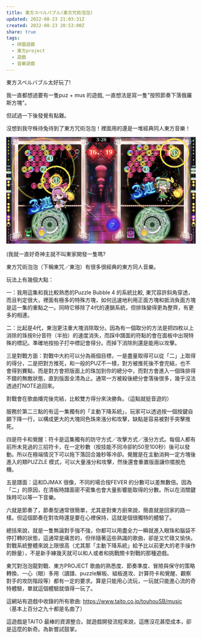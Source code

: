 ```yaml
---  
title: 東方スペルバブル(東方咒術泡泡)  
updated: 2022-08-23 21:03:31Z  
created: 2022-08-23 20:53:00Z  
share: true  
tags:  
  - 拼圖遊戲  
  - 東方project  
  - 遊戲  
  - 音樂遊戲  
---  
```

  
東方スペルバブル太好玩了!  
  
我一直都想過要有一隻puz + mus 的遊戲, 一直想法是寫一隻"按照節奏下落俄羅斯方塊"。  
  
但試過一下後發覺有點難。  
  
沒想到我守株待兔待到了東方咒術泡泡！裡面用的還是一堆經典同人東方音樂！  
  
![Pasted image 20231001160559](./Pasted%20image%2020231001160559.png#)  
  
(我就一直好奇神主就不叫東家開發一隻嗎?  
  
  
  
東方咒術泡泡（下稱東咒／東泡）有很多很經典的東方同人音樂。  
  
玩法上有幾個大點：  
  
一：我用這集和我比較熟悉的Puzzle Bubble 4 的系統比較, 東咒容許斜角穿透，而且判定很大，裡面有極多的特殊方塊，如何迅速地利用正面方塊和抵消負面方塊是這一集的重點之一。同時它移除了4代的連鎖系統，但排珠變得更為整齊，有更多的相連。  
  
二：比起是4代，東泡更注重大塊消除取分。因為有一個取分的方法是把四枚以上消除的珠按8分音符（半拍）的速度消失，而踩中譜面的符點的會在面板中出現特殊的標記。準確地按拍子打中標記會得分。而掉下消除則還是能用以攻擊。  
  
三是對戰方面：對戰中大約可以分為兩個目標，一是盡量取得可以從「二」上取得的得分，二是把對方推死，和一般的PUZ不一樣，對方被推死後不會完結，也不會得到賽點，而是對方會把版面上的珠加到你的總分中，而對方會進入一個珠排得不錯的無敵狀態，直到版面全清為止。通常一方被殺後總分會落後很多，幾乎沒法透過打NOTE追回來。  
  
對戰會在歌曲播完後完結，比較雙方得分來決勝負。（這點就挺音遊的）  
  
服務於第二三點的有這一集獨有的「主動下降系統」，玩家可以透過按一個按鍵自願下降一行，以構成更大的大塊同色珠來漲分和攻擊，缺點是容易被對手突擊推死。  
  
四是符卡和覺醒：符卡是這集獨有的防守方式／攻擊方式／漲分方式。每個人都有前所未見過的三招符卡，在一定秒數（按技能不同冷卻約50至100秒）後可以發動。所以在極端情況下可以拖下落回合幾秒等冷卻。覺醒是在主動消夠一定方塊後進入的類PUZZLE 模式，可以大量漲分和攻擊，然後還會重置版面讓你擺脫危機。  
  
五是譜面：這和DJMAX 很像，不同的場合按FEVER 的分數可以差無數倍。因為「二」的原因，在清板時譜面密不密集也會大量影響能取得的分數。所以在消關鍵珠時可以等一下音樂。  
  
六就是節奏了，節奏型通常很簡單，尤其是對東方廚來說，簡直就是回家的路一樣。但這個節奏在對攻時還是要在心裡保持，這就是個很獨特的體驗了。  
  
  
  
總括來說，就是一隻無論對手強不強，你都可以用盡全力一瞬就進入眼珠和腦袋不停打轉的狀態，這通常是痛苦的，但伴隨著這些熟識的歌曲，卻是又忙碌又愉快。對戰系統整體來說上限很高（尤其那「主動下降系統」給予比以前更大的老手操作的餘量），不是新手練幾天就可以和人或者和挑戰關卡對戰的那種遊戲。  
  
東咒對泡泡龍對戰、東方PROJECT 歌曲的熟悉度、節奏準度、冒險與保守的策略轉換、一心（眼）多用（讀譜、puzzle解板、組板進攻、計算符卡和覺醒、觀察對手的攻防階段等）都有一定的要求。算是只能用心流玩，一玩就只能進心流的奇特體驗，單就這個體驗就值得一玩了。  
  
這網站有遊戲中收錄的所有歌曲: https://www.taito.co.jp/touhouSB/music  
（基本上百分之九十都是名曲了）  
  
這遊戲是TAITO 最棒的資源整合。就遊戲開發流程來說，這應沒花甚麼成本，卻是這麼的新奇。為新嘗試鼓掌。  
  
